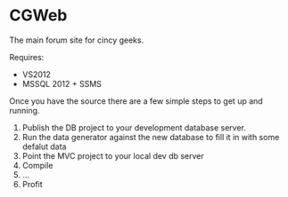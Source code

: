 CGWeb
=====

The main forum site for cincy geeks.

Requires:
- VS2012
- MSSQL 2012 + SSMS

Once you have the source there are a few simple steps to get up and running.

1. Publish the DB project to your development database server.
2. Run the data generator against the new database to fill it in with some defalut data
3. Point the MVC project to your local dev db server
4. Compile
5. ...
6. Profit
